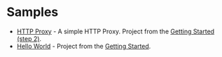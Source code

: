 # Samples

- [HTTP Proxy](./http-proxy) - A simple HTTP Proxy. Project from the [Getting Started (step 2)](https://warpjs.dev/docs/nodejs-modules).
- [Hello World](./hello-world) - Project from the [Getting Started](https://warpjs.dev/docs/getting-started).

